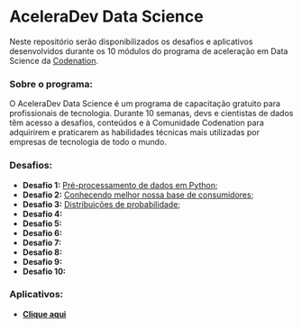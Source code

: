 # AceleraDev Data Science

Neste repositório serão disponibilizados os desafios e aplicativos desenvolvidos durante os 10 módulos do programa de aceleração em Data Science da [Codenation](https://www.codenation.dev/).

### Sobre o programa:

O AceleraDev Data Science é um programa de capacitação gratuito para profissionais de tecnologia. Durante 10 semanas, devs e cientistas de dados têm acesso a desafios, conteúdos e à Comunidade Codenation para adquirirem e praticarem as habilidades técnicas mais utilizadas por empresas de tecnologia de todo o mundo.

### Desafios:

- **Desafio 1:** [Pré-processamento de dados em Python](https://github.com/monteiro-fernando/AceleraDev_DataScience/tree/master/data-science-0);
- **Desafio 2:** [Conhecendo melhor nossa base de consumidores](https://github.com/monteiro-fernando/AceleraDev_DataScience/tree/master/coestatistica-1);
- **Desafio 3:** [Distribuições de probabilidade](https://github.com/monteiro-fernando/AceleraDev_DataScience/tree/master/data-science-1);
- **Desafio 4:**
- **Desafio 5:**
- **Desafio 6:**
- **Desafio 7:**
- **Desafio 8:**
- **Desafio 9:**
- **Desafio 10:**

### Aplicativos:
- **[Clique aqui](https://github.com/monteiro-fernando/AceleraDev_DataScience/tree/master/Streamlit%20Apps)**

